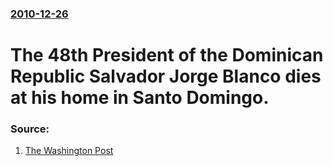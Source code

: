 ### [2010-12-26](/news/2010/12/26/index.md)

# The 48th President of the Dominican Republic Salvador Jorge Blanco dies at his home in Santo Domingo. 




### Source:

1. [The Washington Post](http://www.washingtonpost.com/wp-dyn/content/article/2010/12/26/AR2010122600605.html)
